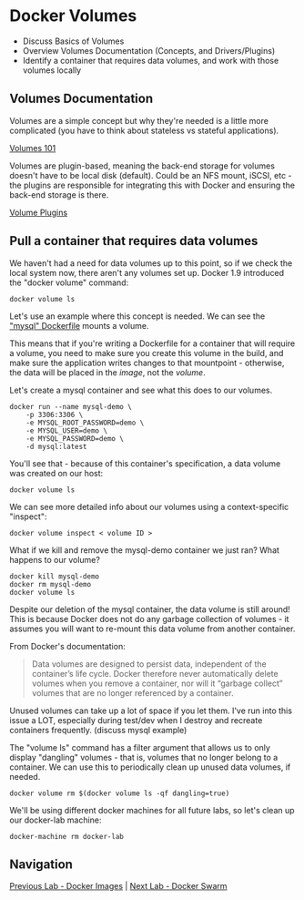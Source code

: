 # Docker Volumes

* Discuss Basics of Volumes
* Overview Volumes Documentation (Concepts, and Drivers/Plugins)
* Identify a container that requires data volumes, and work with those volumes locally

## Volumes Documentation

Volumes are a simple concept but why they're needed is a little more complicated (you have to think about stateless vs stateful applications).

[Volumes 101](https://docs.docker.com/engine/userguide/dockervolumes/)

Volumes are plugin-based, meaning the back-end storage for volumes doesn't have to be local disk (default). Could be an NFS mount, iSCSI, etc - the plugins are responsible for integrating this with Docker and ensuring the back-end storage is there.

[Volume Plugins](https://docs.docker.com/engine/extend/plugins_volume/)


## Pull a container that requires data volumes

We haven't had a need for data volumes up to this point, so if we check the local system now, there aren't any volumes set up. Docker 1.9 introduced the "docker volume" command:

```
docker volume ls
```

Let's use an example where this concept is needed. We can see the ["mysql" Dockerfile](https://github.com/docker-library/mysql/blob/master/5.7/Dockerfile) mounts a volume.

This means that if you're writing a Dockerfile for a container that will require a volume, you need to make sure you create this volume in the build, and make sure the application writes changes to that mountpoint - otherwise, the data will be placed in the *image*, not the *volume*. 

Let's create a mysql container and see what this does to our volumes.

```
docker run --name mysql-demo \
    -p 3306:3306 \
    -e MYSQL_ROOT_PASSWORD=demo \
    -e MYSQL_USER=demo \
    -e MYSQL_PASSWORD=demo \
    -d mysql:latest
```

You'll see that - because of this container's specification, a data volume was created on our host:

```
docker volume ls
```

We can see more detailed info about our volumes using a context-specific "inspect":

```
docker volume inspect < volume ID >
```


What if we kill and remove the mysql-demo container we just ran? What happens to our volume?

```
docker kill mysql-demo
docker rm mysql-demo
docker volume ls
```

Despite our deletion of the mysql container, the data volume is still around! This is because Docker does not do any garbage collection of volumes - it assumes you will want to re-mount this data volume from another container.

From Docker's documentation:

> Data volumes are designed to persist data, independent of the container’s life cycle. Docker therefore never automatically delete volumes when you remove a container, nor will it “garbage collect” volumes that are no longer referenced by a container.

Unused volumes can take up a lot of space if you let them. I've run into this issue a LOT, especially during test/dev when I destroy and recreate containers frequently. (discuss mysql example)

The "volume ls" command has a filter argument that allows us to only display "dangling" volumes - that is, volumes that no longer belong to a container. We can use this to periodically clean up unused data volumes, if needed.

```
docker volume rm $(docker volume ls -qf dangling=true)
```

We'll be using different docker machines for all future labs, so let's clean up our docker-lab machine:

```
docker-machine rm docker-lab
```

## Navigation

[Previous Lab - Docker Images](https://github.com/Mierdin/intro-to-docker-workshop/tree/master/labs/02-docker-images) | [Next Lab - Docker Swarm](https://github.com/Mierdin/intro-to-docker-workshop/tree/master/labs/04-docker-swarm)